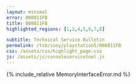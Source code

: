 ```yaml
---
layout: minimal
error: 808011FB
title: 808011FB
highlighted_regions: [1,2,4,5,6,7,8]

subtitle: Technical Service Bulletin
permalink: /tsb/sony/playstation5/808011FB
css: /assets/css/highlight_page.css
js: /assets/js/consoleservicetool.js
---
```


{% include_relative MemoryInterfaceError.md %}
